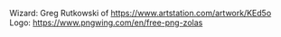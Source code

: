 Wizard: Greg Rutkowski of https://www.artstation.com/artwork/KEd5o
Logo: https://www.pngwing.com/en/free-png-zolas